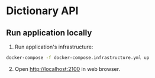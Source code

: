 # Dictionary API

## Run application locally

1. Run application's infrastructure:

```bash
docker-compose -f docker-compose.infrastructure.yml up
```

2. Open <http://localhost:2100> in web browser.
